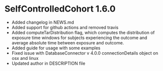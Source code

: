 SelfControlledCohort 1.6.0
==========================
- Added changelog in NEWS.md
- Added support for github actions and removed travis
- Added computeTarDistribution flag, which computes the distribution of exposure time
 windows for subjects experiencing the outcome and average absolute time between
 exposure and outcome.
 - Added guide for usage with some examples
 - Fixed issue with DatabaseConnector v 4.0.0 connectionDetails object on osx and linux
 - Updated author in DESCRIPTION file